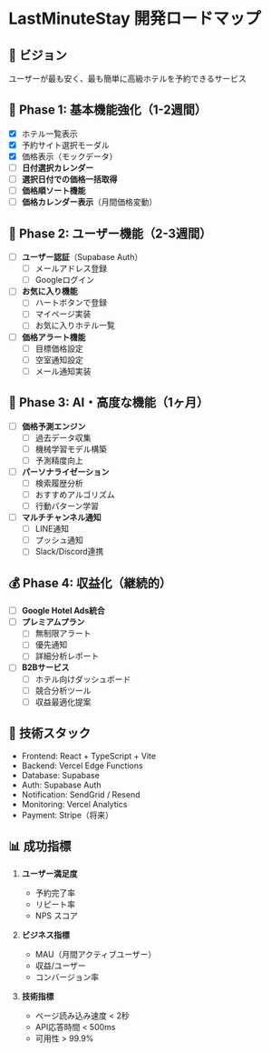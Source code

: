 # LastMinuteStay 開発ロードマップ

## 🎯 ビジョン
ユーザーが最も安く、最も簡単に高級ホテルを予約できるサービス

## 📅 Phase 1: 基本機能強化（1-2週間）
- [x] ホテル一覧表示
- [x] 予約サイト選択モーダル
- [x] 価格表示（モックデータ）
- [ ] **日付選択カレンダー**
- [ ] **選択日付での価格一括取得**
- [ ] **価格順ソート機能**
- [ ] **価格カレンダー表示**（月間価格変動）

## 👤 Phase 2: ユーザー機能（2-3週間）
- [ ] **ユーザー認証**（Supabase Auth）
  - [ ] メールアドレス登録
  - [ ] Googleログイン
- [ ] **お気に入り機能**
  - [ ] ハートボタンで登録
  - [ ] マイページ実装
  - [ ] お気に入りホテル一覧
- [ ] **価格アラート機能**
  - [ ] 目標価格設定
  - [ ] 空室通知設定
  - [ ] メール通知実装

## 🤖 Phase 3: AI・高度な機能（1ヶ月）
- [ ] **価格予測エンジン**
  - [ ] 過去データ収集
  - [ ] 機械学習モデル構築
  - [ ] 予測精度向上
- [ ] **パーソナライゼーション**
  - [ ] 検索履歴分析
  - [ ] おすすめアルゴリズム
  - [ ] 行動パターン学習
- [ ] **マルチチャンネル通知**
  - [ ] LINE通知
  - [ ] プッシュ通知
  - [ ] Slack/Discord連携

## 💰 Phase 4: 収益化（継続的）
- [ ] **Google Hotel Ads統合**
- [ ] **プレミアムプラン**
  - [ ] 無制限アラート
  - [ ] 優先通知
  - [ ] 詳細分析レポート
- [ ] **B2Bサービス**
  - [ ] ホテル向けダッシュボード
  - [ ] 競合分析ツール
  - [ ] 収益最適化提案

## 🔧 技術スタック
- Frontend: React + TypeScript + Vite
- Backend: Vercel Edge Functions
- Database: Supabase
- Auth: Supabase Auth
- Notification: SendGrid / Resend
- Monitoring: Vercel Analytics
- Payment: Stripe（将来）

## 📊 成功指標
1. **ユーザー満足度**
   - 予約完了率
   - リピート率
   - NPS スコア

2. **ビジネス指標**
   - MAU（月間アクティブユーザー）
   - 収益/ユーザー
   - コンバージョン率

3. **技術指標**
   - ページ読み込み速度 < 2秒
   - API応答時間 < 500ms
   - 可用性 > 99.9%